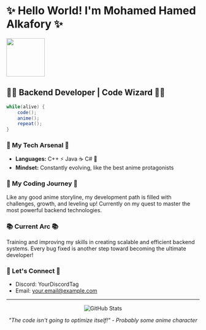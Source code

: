 # ✨ Hello World! I'm Mohamed Hamed Alkafory ✨

<img src="https://media.giphy.com/media/M9gbBd9nbDrOTu1Mqx/giphy.gif" width="100"/>

## 🧙‍♂️ Backend Developer | Code Wizard 🧙‍♂️

```java
while(alive) {
    code();
    anime();
    repeat();
}
```

### 💫 My Tech Arsenal 💫
- **Languages:** C++ ⚡ Java ☕ C# 🔷
- **Mindset:** Constantly evolving, like the best anime protagonists

### 🌟 My Coding Journey 🌟
Like any good anime storyline, my development path is filled with challenges, growth, and leveling up!
Currently on my quest to master the most powerful backend technologies.

### 📚 Current Arc 📚
Training and improving my skills in creating scalable and efficient backend systems. Every bug fixed is another step toward becoming the ultimate developer!

### 💬 Let's Connect 💬
<!-- Add your contact information here -->
- Discord: YourDiscordTag
- Email: your.email@example.com

---

<p align="center">
  <img src="https://github-readme-stats.vercel.app/api?username=YourGitHubUsername&show_icons=true&theme=tokyonight" alt="GitHub Stats" />
</p>

<p align="center">
  <em>"The code isn't going to optimize itself!" - Probably some anime character</em>
</p>

